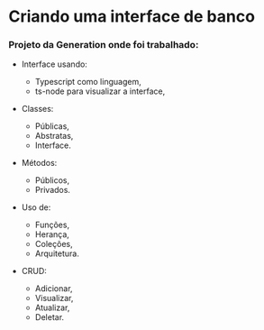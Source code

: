 # Criando uma interface de banco

### Projeto da Generation onde foi trabalhado:

-   Interface usando:

    -   Typescript como linguagem,
    -   ts-node para visualizar a interface,

-   Classes:

    -   Públicas,
    -   Abstratas,
    -   Interface.

-   Métodos:

    -   Públicos,
    -   Privados.

-   Uso de:

    -   Funções,
    -   Herança,
    -   Coleções,
    -   Arquitetura.

-   CRUD:

    -   Adicionar,
    -   Visualizar,
    -   Atualizar,
    -   Deletar.
